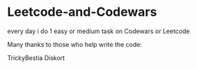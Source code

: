 # Leetcode-and-Codewars
every day i do 1 easy or medium task on Codewars or Leetcode

Many thanks to those who help write the code:

TrickyBestia
Diskort
